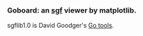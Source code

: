 
###  Goboard: an [sgf](http://senseis.xmp.net/?SmartGameFormat) viewer by matplotlib.

sgflib1.0 is David Goodger's [Go tools](http://gotools.sourceforge.net/sgflib/sgflib.html). 


